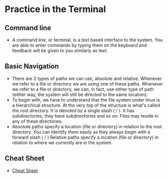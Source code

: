 # Practice in the Terminal

## Command line

- A command line, or terminal, is a text based interface to the system. You are able to enter commands by typing them on the keyboard and feedback will be given to you similarly as text.

## Basic Navigation

- There are 2 types of paths we can use, absolute and relative. Whenever we refer to a file or directory we are using one of these paths. Whenever we refer to a file or directory, we can, in fact, use either type of path (either way, the system will still be directed to the same location).
- To begin with, we have to understand that the file system under linux is a hierarchical structure. At the very top of the structure is what's called the root directory. It is denoted by a single slash ( / ). It has subdirectories, they have subdirectories and so on. Files may reside in any of these directories.
- Absolute paths specify a location (file or directory) in relation to the root directory. You can identify them easily as they always begin with a forward slash ( / )
Relative paths specify a location (file or directory) in relation to where we currently are in the system.

## Cheat Sheet

- [Cheat Sheet](https://ryanstutorials.net/linuxtutorial/cheatsheet.php)
